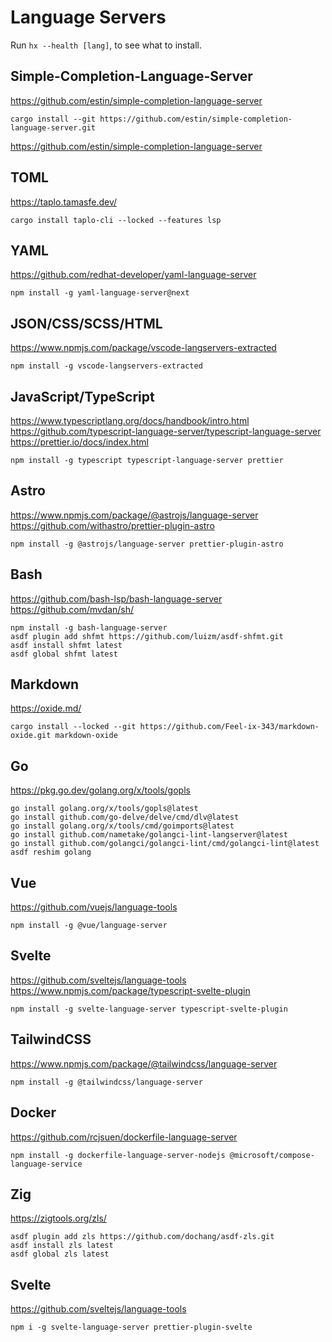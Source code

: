 # Language Servers

Run `hx --health [lang]`, to see what to install.

## Simple-Completion-Language-Server

https://github.com/estin/simple-completion-language-server

```shell:terminal
cargo install --git https://github.com/estin/simple-completion-language-server.git
```

https://github.com/estin/simple-completion-language-server

## TOML

https://taplo.tamasfe.dev/

```shell:terminal
cargo install taplo-cli --locked --features lsp
```

## YAML

https://github.com/redhat-developer/yaml-language-server

```shell:terminal
npm install -g yaml-language-server@next
```

## JSON/CSS/SCSS/HTML

https://www.npmjs.com/package/vscode-langservers-extracted

```shell:terminal
npm install -g vscode-langservers-extracted
```

## JavaScript/TypeScript

https://www.typescriptlang.org/docs/handbook/intro.html
https://github.com/typescript-language-server/typescript-language-server
https://prettier.io/docs/index.html

```shell:terminal
npm install -g typescript typescript-language-server prettier
```

## Astro

https://www.npmjs.com/package/@astrojs/language-server
https://github.com/withastro/prettier-plugin-astro

```shell:terminal
npm install -g @astrojs/language-server prettier-plugin-astro
```

## Bash

https://github.com/bash-lsp/bash-language-server
https://github.com/mvdan/sh/

```shell:terminal
npm install -g bash-language-server
asdf plugin add shfmt https://github.com/luizm/asdf-shfmt.git
asdf install shfmt latest
asdf global shfmt latest
```

## Markdown

https://oxide.md/

```shell:terminal
cargo install --locked --git https://github.com/Feel-ix-343/markdown-oxide.git markdown-oxide
```

## Go

https://pkg.go.dev/golang.org/x/tools/gopls

```shell:terminal
go install golang.org/x/tools/gopls@latest
go install github.com/go-delve/delve/cmd/dlv@latest
go install golang.org/x/tools/cmd/goimports@latest
go install github.com/nametake/golangci-lint-langserver@latest
go install github.com/golangci/golangci-lint/cmd/golangci-lint@latest
asdf reshim golang
```

## Vue

https://github.com/vuejs/language-tools

```shell:terminal
npm install -g @vue/language-server
```

## Svelte

https://github.com/sveltejs/language-tools
https://www.npmjs.com/package/typescript-svelte-plugin

```shell:terminal
npm install -g svelte-language-server typescript-svelte-plugin
```

## TailwindCSS

https://www.npmjs.com/package/@tailwindcss/language-server

```shell:terminal
npm install -g @tailwindcss/language-server
```

## Docker

https://github.com/rcjsuen/dockerfile-language-server

```shell:terminal
npm install -g dockerfile-language-server-nodejs @microsoft/compose-language-service
```

## Zig

https://zigtools.org/zls/

```shell:terminal
asdf plugin add zls https://github.com/dochang/asdf-zls.git
asdf install zls latest
asdf global zls latest
```

## Svelte

https://github.com/sveltejs/language-tools

```shell:terminal
npm i -g svelte-language-server prettier-plugin-svelte
```
